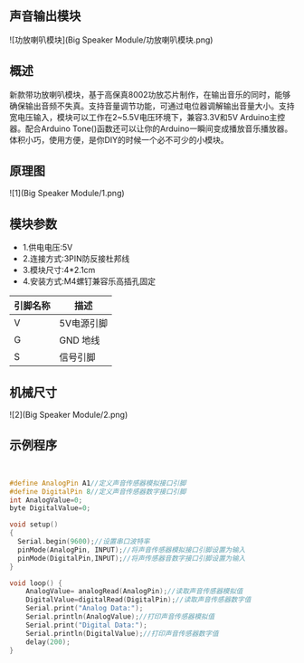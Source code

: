 ## 声音输出模块

![功放喇叭模块](Big Speaker Module/功放喇叭模块.png)

## 概述

新款带功放喇叭模块，基于高保真8002功放芯片制作，在输出音乐的同时，能够确保输出音频不失真。支持音量调节功能，可通过电位器调解输出音量大小。支持宽电压输入，模块可以工作在2~5.5V电压环境下，兼容3.3V和5V Arduino主控器。配合Arduino Tone()函数还可以让你的Arduino一瞬间变成播放音乐播放器。体积小巧，使用方便，是你DIY的时候一个必不可少的小模块。

## 原理图

![1](Big Speaker Module/1.png)

## 模块参数

* 1.供电电压:5V
* 2.连接方式:3PIN防反接杜邦线
* 3.模块尺寸:4*2.1cm
* 4.安装方式:M4螺钉兼容乐高插孔固定

| 引脚名称 | 描述       |
| -------- | ---------- |
| V        | 5V电源引脚 |
| G        | GND 地线   |
| S        | 信号引脚   |





## 机械尺寸

![2](Big Speaker Module/2.png)

## 示例程序

```c++
	

#define AnalogPin A1//定义声音传感器模拟接口引脚
#define DigitalPin 8//定义声音传感器数字接口引脚
int AnalogValue=0;
byte DigitalValue=0;

void setup()
{
  Serial.begin(9600);//设置串口波特率
  pinMode(AnalogPin, INPUT);//将声音传感器模拟接口引脚设置为输入
  pinMode(DigitalPin,INPUT);//将声传感器音数字接口引脚设置为输入
}

void loop() {
    AnalogValue= analogRead(AnalogPin);//读取声音传感器模拟值
    DigitalValue=digitalRead(DigitalPin);//读取声音传感器数字值
    Serial.print("Analog Data:");
    Serial.println(AnalogValue);//打印声音传感器模拟值
    Serial.print("Digital Data:");
    Serial.println(DigitalValue);//打印声音传感器数字值
    delay(200);
}





```

